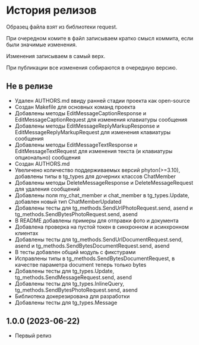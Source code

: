 История релизов
===============

Образец файла взят из библиотеки request.

При очередном комите в файл записываем кратко смысл коммита, если были значимые изменения.

Изменения записываем в самый верх.

При публикации все изменения собираются в очередную версию.


Не в релизе
------------------------

- Удален AUTHORS.md ввиду ранней стадии проекта как open-source
- Создан Makefile для основных команд проекта
- Добавлены методы EditMessageCaptionResponse и EditMessageCaptionRequest для изменения клавиатуры сообщения
- Добавлены методы EditMessageReplyMarkupResponse и EditMessageReplyMarkupRequest для изменения клавиатуры сообщения
- Добавлены методы EditMessageTextResponse и EditMessageTextRequest для изменения текста (и клавиатуры опционально) сообщения
- Создан AUTHORS.md
- Увеличено количество поддерживаемых версий phyton(>=3.10), добавлены типы в tg_types для дочерних классов ChatMember
- Добавлены методы DeleteMessageResponse и DeleteMessageRequest для удаления сообщений
- Добавлены поля my_chat_member и chat_member в tg_types.Update, добавлен новый тип ChatMemberUpdated
- Добавлены тесты для tg_methods.SendUrlPhotoRequest.send, asend и tg_methods.SendBytesPhotoRequest.send, asend
- В README добавлены примеры для отправки фото и документа
- Добавлена проверка на пустой токен в синхронном и асинхронном клиентах
- Добавлены тесты для tg_methods.SendUrlDocumentRequest.send, asend и tg_methods.SendBytesDocumentRequest.send, asend
- В тесты добавлен общий модуль с фикстурами
- Исправлены типы в tg_methods.SendBytesDocumentRequest, в качестве параметра document теперь только bytes
- Добавлены тесты для tg_types.Update, tg_methods.SendMessageRequest.send, asend
- Добавлены тесты для tg_types.InlineQuery, tg_methods.SendBytesPhotoRequest.send, asend
- Библиотека докерезирована для разработки
- Добавлены тесты для tg_types.Message

1.0.0 (2023-06-22)
------------------------

- Первый релиз

